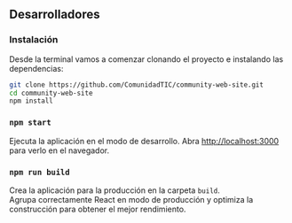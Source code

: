 ## Desarrolladores

### Instalación

Desde la terminal vamos a comenzar clonando el proyecto e instalando las dependencias:

```bash
git clone https://github.com/ComunidadTIC/community-web-site.git
cd community-web-site
npm install
```

### `npm start`

Ejecuta la aplicación en el modo de desarrollo.
Abra [http://localhost:3000](http://localhost:3000) para verlo en el navegador.

### `npm run build`

Crea la aplicación para la producción en la carpeta `build`. <br>
Agrupa correctamente React en modo de producción y optimiza la construcción para obtener el mejor rendimiento.